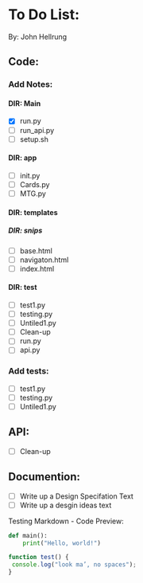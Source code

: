 # To Do List:
By: John Hellrung
## Code:
### Add Notes:
#### DIR: Main
- [x] run.py
- [ ] run_api.py
- [ ] setup.sh
#### DIR: app
- [ ] init.py
- [ ] Cards.py
- [ ] MTG.py
#### DIR: templates
##### DIR: snips
- [ ] base.html
- [ ] navigaton.html
- [ ] index.html
#### DIR: test
- [ ] test1.py
- [ ] testing.py
- [ ] Untiled1.py
- [ ] Clean-up
- [ ] run.py
- [ ] api.py
### Add tests:
- [ ] test1.py
- [ ] testing.py
- [ ] Untiled1.py
## API:
- [ ] Clean-up
## Documention:
- [ ] Write up a Design Specifation Text
- [ ] Write up a desgin ideas text

Testing Markdown - Code Preview:
```python
def main():
    print("Hello, world!")
```
```javascript
function test() {
 console.log("look ma’, no spaces");
}
```
